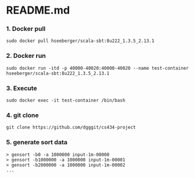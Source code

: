 # README.md

### 1. Docker pull
```
sudo docker pull hseeberger/scala-sbt:8u222_1.3.5_2.13.1
```

### 2. Docker run
```
sudo docker run -itd -p 40000-40020:40000-40020 --name test-container hseeberger/scala-sbt:8u222_1.3.5_2.13.1
```

### 3. Execute
```
sudo docker exec -it test-container /bin/bash
```

### 4. git clone
```
git clone https://github.com/dgggit/cs434-project
```

### 5. generate sort data
```
> gensort -b0 -a 1000000 input-1m-00000
> gensort -b1000000 -a 1000000 input-1m-00001
> gensort -b2000000 -a 1000000 input-1m-00002
...
```